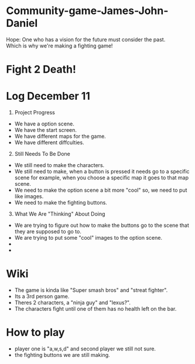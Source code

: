 # Community-game-James-John-Daniel
Hope: One who has a vision for the future must consider the past.
<br>
Which is why we're making a fighting game!<br>
# Fight 2 Death!

# Log December 11
1. Project Progress
- We have a option scene.
- We have the start screen.
- We have different maps for the game.
- We have different diffculties.

2. Still Needs To Be Done
- We still need to make the characters.
- We still need to make, when a button is pressed it needs go to a specific scene for example, when you choose a specific map it goes to that map scene.
- We need to make the option scene a bit more "cool" so, we need to put like images.
- We need to make the fighting buttons.

3. What We Are "Thinking" About Doing
- We are trying to figure out how to make the buttons go to the scene that they are supposed to go to.
- We are trying to put some "cool" images to the option scene.
-
-

# Wiki 
- The game is kinda like "Super smash bros" and "streat fighter".
- Its a 3rd person game.
- Theres 2 characters, a "ninja guy" and "lexus?".
- The characters fight until one of them has no health left on the bar.
# How to play
- player one is "a,w,s,d" and second player we still not sure.
- the fighting buttons we are still making.

